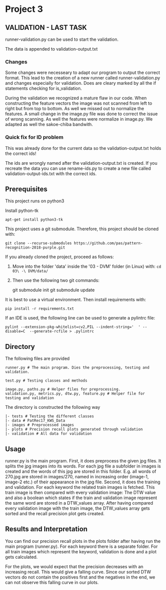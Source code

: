 # Project 3

## VALIDATION - LAST TASK

runner-validation.py can be used to start the validation.

The data is appended to validation-output.txt

### Changes
Some changes were necesseary to adapt our program to output the correct format. This lead to the creation of a new runner called runner-validation.py and changes especially for validation. Does are cleary marked by all the if statements checking for is_validation.

During the validation we recognized a mature flaw in our code. When constructing the feature vectors the image was not scanned from left to right but from top to bottom. As well we missed out to normalize the features. A small change in the image.py file was done to correct the issue of wrong scanning. As well the features were normalize in image.py. We adapted as well the sakoe-chiba bandwith.

### Quick fix for ID problem
This was already done for the current data so the validation-output.txt holds the correct ids! 

The ids are wrongly named after the validation-output.txt is created. If you recreate the data you can use rename-ids.py to create a new file called validation-output-ids.txt with the correct ids. 

## Prerequisites

This project runs on python3

Install python-tk

    apt-get install python3-tk

This project uses a git submodule. Therefore, this project should be cloned with:

    git clone --recurse-submodules https://github.com/pas/pattern-recognition-2018-purple.git

If you already cloned the project, proceed as follows:
1. Move into the folder 'data' inside the '03 - DVM' folder (in Linux) with: `cd 03\ -\ DVM/data/`


2. Then use the following two git commands:

    git submodule init
    git submodule update

It is best to use a virtual environment. Then install requirements with:

    pip install -r requirements.txt

If an IDE is used, the following line can be used to generate a pylintrc file:

    pylint --extension-pkg-whitelist=cv2,PIL --indent-string='  ' --disable=C  --generate-rcfile > .pylintrc

## Directory

The following files are provided

    runner.py # The main program. Dies the preprocessing, testing and validation.

    test.py # Testing classes and methods

    image.py, paths.py # Helper files for preprocessing.
    validation.py, metrics.py, dtw.py, feature.py # Helper file for testing and validation

The directory is constructed the following way

    |- tests # Testing the different classes
    |- data # PatRec17_KWS_Data
    |- images # Preprocessed images
    |- plots # Precision recall plots generated through validation
    |- validation # All data for validation

## Usage

runner.py is the main program.
First, it does preprocess the given jpg files.
It splits the jpg images into its words. For each jpg file a subfolder in images is created and the words of this jpg are stored in this folder.
E.g. all words of 270.jpg are stored in images/270, named in increasing order (image-1, image-2 etc.) of their appearance in the jpg file.
Second, it  does the training and validation.
For each keyword the related train images is fetched. This train image is then compared with every validation image: The DTW value and also a boolean which states if the train and validation image represent the same word are stored in a DTW_values array.  After having compared every validation image with the train image, the DTW_values array gets sorted and the recall precision plot gets created.

## Results and Interpretation

You can find our precision recall plots in the plots folder after having run the main program (runner.py). For each keyword there is a separate folder. For all train images which represent the keyword, validation is done and a plot gets calculated.

For the plots, we would expect that the precision decreases with an increasing recall. This would give a falling curve. Since our sorted DTW vectors do not contain the positives first and the negatives in the end, we can not observe this falling curve in our plots.
